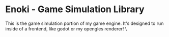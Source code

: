 # Enoki - Game Simulation Library

This is the game simulation portion of my game engine. It's designed to run inside of a frontend, like godot or my opengles renderer! \
